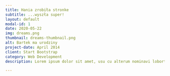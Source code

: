 ```yaml
---
title: Hania zrobiła stronke
subtitle: ...wyszła super!
layout: default
modal-id: 1
date: 2020-05-22
img: dreams.png
thumbnail: dreams-thumbnail.png
alt: Bartek ma urodziny
project-date: April 2014
client: Start Bootstrap
category: Web Development
description: Lorem ipsum dolor sit amet, usu cu alterum nominavi lobortis. At duo novum diceret. Tantas apeirian vix et, usu sanctus postulant inciderint ut, populo diceret necessitatibus in vim. Cu eum dicam feugiat noluisse.

---
```

